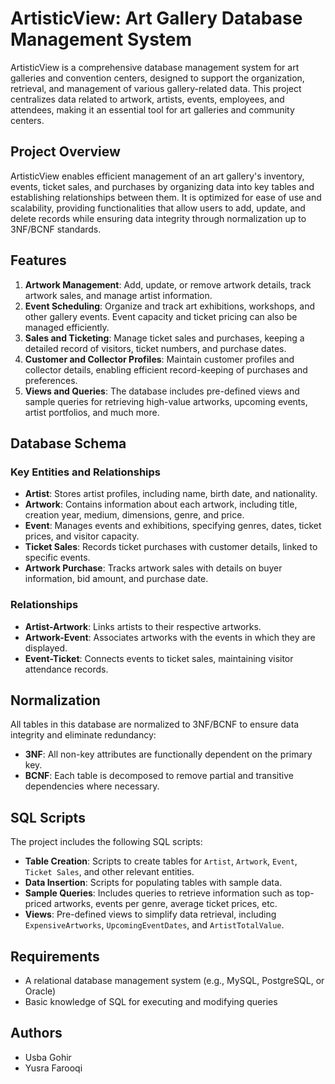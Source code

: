 # ArtisticView: Art Gallery Database Management System

ArtisticView is a comprehensive database management system for art galleries and convention centers, designed to support the organization, retrieval, and management of various gallery-related data. This project centralizes data related to artwork, artists, events, employees, and attendees, making it an essential tool for art galleries and community centers.

## Project Overview

ArtisticView enables efficient management of an art gallery's inventory, events, ticket sales, and purchases by organizing data into key tables and establishing relationships between them. It is optimized for ease of use and scalability, providing functionalities that allow users to add, update, and delete records while ensuring data integrity through normalization up to 3NF/BCNF standards.

## Features

1. **Artwork Management**: Add, update, or remove artwork details, track artwork sales, and manage artist information.
2. **Event Scheduling**: Organize and track art exhibitions, workshops, and other gallery events. Event capacity and ticket pricing can also be managed efficiently.
3. **Sales and Ticketing**: Manage ticket sales and purchases, keeping a detailed record of visitors, ticket numbers, and purchase dates.
4. **Customer and Collector Profiles**: Maintain customer profiles and collector details, enabling efficient record-keeping of purchases and preferences.
5. **Views and Queries**: The database includes pre-defined views and sample queries for retrieving high-value artworks, upcoming events, artist portfolios, and much more.

## Database Schema

### Key Entities and Relationships

- **Artist**: Stores artist profiles, including name, birth date, and nationality.
- **Artwork**: Contains information about each artwork, including title, creation year, medium, dimensions, genre, and price.
- **Event**: Manages events and exhibitions, specifying genres, dates, ticket prices, and visitor capacity.
- **Ticket Sales**: Records ticket purchases with customer details, linked to specific events.
- **Artwork Purchase**: Tracks artwork sales with details on buyer information, bid amount, and purchase date.

### Relationships

- **Artist-Artwork**: Links artists to their respective artworks.
- **Artwork-Event**: Associates artworks with the events in which they are displayed.
- **Event-Ticket**: Connects events to ticket sales, maintaining visitor attendance records.

## Normalization

All tables in this database are normalized to 3NF/BCNF to ensure data integrity and eliminate redundancy:
- **3NF**: All non-key attributes are functionally dependent on the primary key.
- **BCNF**: Each table is decomposed to remove partial and transitive dependencies where necessary.

## SQL Scripts

The project includes the following SQL scripts:

- **Table Creation**: Scripts to create tables for `Artist`, `Artwork`, `Event`, `Ticket Sales`, and other relevant entities.
- **Data Insertion**: Scripts for populating tables with sample data.
- **Sample Queries**: Includes queries to retrieve information such as top-priced artworks, events per genre, average ticket prices, etc.
- **Views**: Pre-defined views to simplify data retrieval, including `ExpensiveArtworks`, `UpcomingEventDates`, and `ArtistTotalValue`.

## Requirements

- A relational database management system (e.g., MySQL, PostgreSQL, or Oracle)
- Basic knowledge of SQL for executing and modifying queries

## Authors

- Usba Gohir
- Yusra Farooqi
